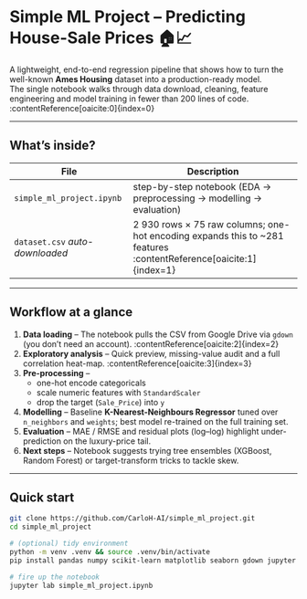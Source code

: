 # Simple ML Project – Predicting House-Sale Prices 🏠📈

A lightweight, end-to-end regression pipeline that shows how to turn the well-known **Ames Housing** dataset into a production-ready model.  
The single notebook walks through data download, cleaning, feature engineering and model training in fewer than 200 lines of code. :contentReference[oaicite:0]{index=0}

---

## What’s inside?

| File | Description |
|------|-------------|
| `simple_ml_project.ipynb` | step-by-step notebook (EDA → preprocessing → modelling → evaluation) |
| `dataset.csv` *auto-downloaded* | 2 930 rows × 75 raw columns; one-hot encoding expands this to ~281 features :contentReference[oaicite:1]{index=1} |

---

## Workflow at a glance

1. **Data loading** – The notebook pulls the CSV from Google Drive via `gdown` (you don’t need an account). :contentReference[oaicite:2]{index=2}  
2. **Exploratory analysis** – Quick preview, missing-value audit and a full correlation heat-map. :contentReference[oaicite:3]{index=3}  
3. **Pre-processing** –  
   * one-hot encode categoricals  
   * scale numeric features with `StandardScaler`  
   * drop the target (`Sale_Price`) into `y`  
4. **Modelling** – Baseline **K-Nearest-Neighbours Regressor** tuned over `n_neighbors` and `weights`; best model re-trained on the full training set.  
5. **Evaluation** – MAE / RMSE and residual plots (log–log) highlight under-prediction on the luxury-price tail.  
6. **Next steps** – Notebook suggests trying tree ensembles (XGBoost, Random Forest) or target-transform tricks to tackle skew.

---

## Quick start

```bash
git clone https://github.com/CarloH-AI/simple_ml_project.git
cd simple_ml_project

# (optional) tidy environment
python -m venv .venv && source .venv/bin/activate
pip install pandas numpy scikit-learn matplotlib seaborn gdown jupyter

# fire up the notebook
jupyter lab simple_ml_project.ipynb
